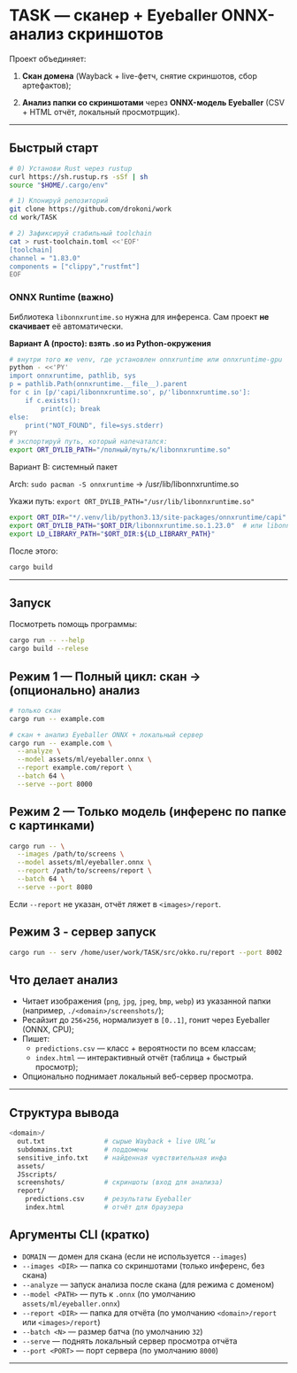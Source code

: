 # TASK — сканер + Eyeballer ONNX-анализ скриншотов

Проект объединяет:

1. **Скан домена** (Wayback + live-фетч, снятие скриншотов, сбор артефактов);
    
2. **Анализ папки со скриншотами** через **ONNX-модель Eyeballer** (CSV + HTML отчёт, локальный просмотрщик).
    

---

## Быстрый старт
```bash 
# 0) Установи Rust через rustup
curl https://sh.rustup.rs -sSf | sh
source "$HOME/.cargo/env"

# 1) Клонируй репозиторий
git clone https://github.com/drokoni/work
cd work/TASK

# 2) Зафиксируй стабильный toolchain 
cat > rust-toolchain.toml <<'EOF'
[toolchain]
channel = "1.83.0"
components = ["clippy","rustfmt"]
EOF
```

### ONNX Runtime (важно)

Библиотека `libonnxruntime.so` нужна для инференса. Сам проект **не скачивает** её автоматически.

**Вариант A (просто): взять .so из Python-окружения**
```bash 
# внутри того же venv, где установлен onnxruntime или onnxruntime-gpu
python - <<'PY'
import onnxruntime, pathlib, sys
p = pathlib.Path(onnxruntime.__file__).parent
for c in [p/'capi/libonnxruntime.so', p/'libonnxruntime.so']:
    if c.exists():
        print(c); break
else:
    print("NOT_FOUND", file=sys.stderr)
PY
# экспортируй путь, который напечатался:
export ORT_DYLIB_PATH="/полный/путь/к/libonnxruntime.so"
```

Вариант B: системный пакет

Arch: `sudo pacman -S onnxruntime` → /usr/lib/libonnxruntime.so

Укажи путь: `export ORT_DYLIB_PATH="/usr/lib/libonnxruntime.so"`

```bash
export ORT_DIR="*/.venv/lib/python3.13/site-packages/onnxruntime/capi"
export ORT_DYLIB_PATH="$ORT_DIR/libonnxruntime.so.1.23.0"  # или libonnxruntime.so
export LD_LIBRARY_PATH="$ORT_DIR:${LD_LIBRARY_PATH}"
```

После этого:
```bash
cargo build
```
---

## Запуск

Посмотреть помощь программы:
```bash 
cargo run -- --help 
cargo build --relese
```

## Режим 1 — Полный цикл: скан → (опционально) анализ
```bash
# только скан
cargo run -- example.com

# скан + анализ Eyeballer ONNX + локальный сервер
cargo run -- example.com \
  --analyze \
  --model assets/ml/eyeballer.onnx \
  --report example.com/report \
  --batch 64 \
  --serve --port 8000
```

## Режим 2 — Только модель (инференс по папке с картинками)
```bash 
cargo run -- \
  --images /path/to/screens \
  --model assets/ml/eyeballer.onnx \
  --report /path/to/screens/report \
  --batch 64 \
  --serve --port 8080
```
Если `--report` не указан, отчёт ляжет в `<images>/report`.

## Режим 3 - сервер запуск 
```bash 
cargo run -- serv /home/user/work/TASK/src/okko.ru/report --port 8002
```
## Что делает анализ

- Читает изображения (`png`, `jpg`, `jpeg`, `bmp`, `webp`) из указанной папки (например, `./<domain>/screenshots/`);
- Ресайзит до `256×256`, нормализует в `[0..1]`, гонит через Eyeballer (ONNX, CPU);
- Пишет:
    - `predictions.csv` — класс + вероятности по всем классам;
    - `index.html` — интерактивный отчёт (таблица + быстрый просмотр);
- Опционально поднимает локальный веб-сервер просмотра.

---

## Структура вывода

```bash
<domain>/
  out.txt               # сырые Wayback + live URL’ы
  subdomains.txt        # поддомены
  sensitive_info.txt    # найденная чувствительная инфа
  assets/
  JSscripts/
  screenshots/          # скриншоты (вход для анализа)
  report/
    predictions.csv     # результаты Eyeballer
    index.html          # отчёт для браузера
```

## Аргументы CLI (кратко)

- `DOMAIN` — домен для скана (если не используется `--images`)
- `--images <DIR>` — папка со скриншотами (только инференс, без скана)
- `--analyze` — запуск анализа после скана (для режима с доменом)
- `--model <PATH>` — путь к `.onnx` (по умолчанию `assets/ml/eyeballer.onnx`)
- `--report <DIR>` — папка для отчёта (по умолчанию `<domain>/report` или `<images>/report`)
- `--batch <N>` — размер батча (по умолчанию `32`)
- `--serve` — поднять локальный сервер просмотра отчёта
- `--port <PORT>` — порт сервера (по умолчанию `8000`)

---
